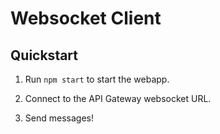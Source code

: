# Websocket Client

## Quickstart

1. Run `npm start` to start the webapp.

2. Connect to the API Gateway websocket URL.

3. Send messages!
